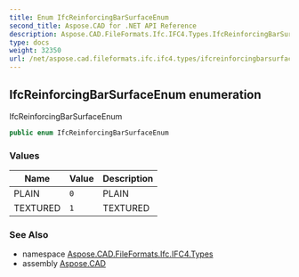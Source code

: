 ```yaml
---
title: Enum IfcReinforcingBarSurfaceEnum
second_title: Aspose.CAD for .NET API Reference
description: Aspose.CAD.FileFormats.Ifc.IFC4.Types.IfcReinforcingBarSurfaceEnum enum. IfcReinforcingBarSurfaceEnum
type: docs
weight: 32350
url: /net/aspose.cad.fileformats.ifc.ifc4.types/ifcreinforcingbarsurfaceenum/
---
```

## IfcReinforcingBarSurfaceEnum enumeration

IfcReinforcingBarSurfaceEnum

```csharp
public enum IfcReinforcingBarSurfaceEnum
```

### Values

| Name | Value | Description |
| --- | --- | --- |
| PLAIN | `0` | PLAIN |
| TEXTURED | `1` | TEXTURED |

### See Also

* namespace [Aspose.CAD.FileFormats.Ifc.IFC4.Types](../../aspose.cad.fileformats.ifc.ifc4.types/)
* assembly [Aspose.CAD](../../)


